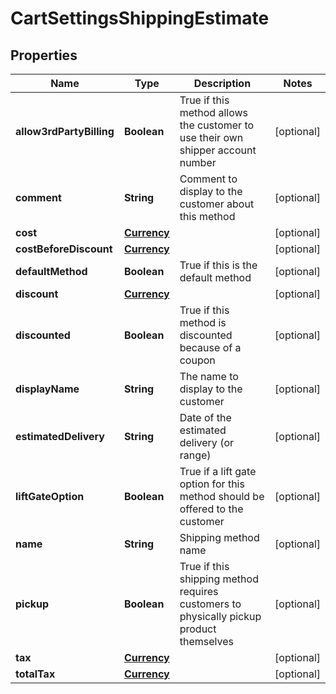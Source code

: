 

# CartSettingsShippingEstimate


## Properties

| Name | Type | Description | Notes |
|------------ | ------------- | ------------- | -------------|
|**allow3rdPartyBilling** | **Boolean** | True if this method allows the customer to use their own shipper account number |  [optional] |
|**comment** | **String** | Comment to display to the customer about this method |  [optional] |
|**cost** | [**Currency**](Currency.md) |  |  [optional] |
|**costBeforeDiscount** | [**Currency**](Currency.md) |  |  [optional] |
|**defaultMethod** | **Boolean** | True if this is the default method |  [optional] |
|**discount** | [**Currency**](Currency.md) |  |  [optional] |
|**discounted** | **Boolean** | True if this method is discounted because of a coupon |  [optional] |
|**displayName** | **String** | The name to display to the customer |  [optional] |
|**estimatedDelivery** | **String** | Date of the estimated delivery (or range) |  [optional] |
|**liftGateOption** | **Boolean** | True if a lift gate option for this method should be offered to the customer |  [optional] |
|**name** | **String** | Shipping method name |  [optional] |
|**pickup** | **Boolean** | True if this shipping method requires customers to physically pickup product themselves |  [optional] |
|**tax** | [**Currency**](Currency.md) |  |  [optional] |
|**totalTax** | [**Currency**](Currency.md) |  |  [optional] |



